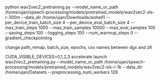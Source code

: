 python wav2vec2_pretraining.py --model_name_or_path /home/ujan/speech-processing/models/pretrained_models/wav2vec2-xls-r-300m --data_dir /home/ujan/Downloads/aishell1 --per_device_train_batch_size 4 --per_device_eval_batch_size 4 --max_train_steps 1000 --max_train_samples 10000 --max_eval_samples 100 --saving_steps 100 --logging_steps 100 --num_warmup_steps 0 --gradient_checkpointing 


change path_remap, batch_size, epochs, csv names between dgx and z8

CUDA_VISIBLE_DEVICES=0,1,2,3 accelerate launch wav2vec2_pretraining.py --model_name_or_path /home/ujan/speech-processing/models/pretrained_models/wav2vec2-xls-r-1b --data_dir /home/ujan/Datasets --preprocessing_num_workers 128 